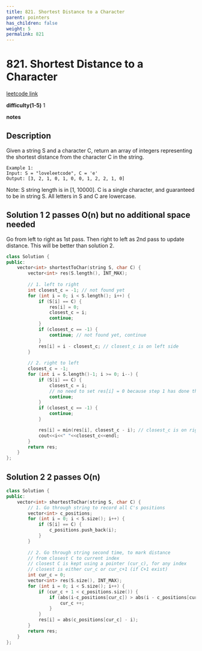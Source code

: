 ```yaml
---
title: 821. Shortest Distance to a Character
parent: pointers
has_children: false
weight: 5
permalink: 821
---
```

# 821. Shortest Distance to a Character
[leetcode link](https://leetcode.com/problems/shortest-distance-to-a-character/)

**difficulty(1-5)** 
1

**notes**   


## Description

Given a string S and a character C, return an array of integers representing the shortest distance from the character C in the string.

```
Example 1:
Input: S = "loveleetcode", C = 'e'
Output: [3, 2, 1, 0, 1, 0, 0, 1, 2, 2, 1, 0]
```

Note:
S string length is in [1, 10000].
C is a single character, and guaranteed to be in string S.
All letters in S and C are lowercase.

## Solution 1 2 passes O(n) but no additional space needed

Go from left to right as 1st pass.
Then right to left as 2nd pass to update distance.
This will be better than solution 2.

```c++
class Solution {
public:
    vector<int> shortestToChar(string S, char C) {
        vector<int> res(S.length(), INT_MAX);
        
        // 1. left to right
        int closest_c = -1; // not found yet
        for (int i = 0; i < S.length(); i++) {
            if (S[i] == C) {
                res[i] = 0;
                closest_c = i;
                continue;
            }
            if (closest_c == -1) {
                continue; // not found yet, continue
            }
            res[i] = i - closest_c; // closest_c is on left side
        }
        
        // 2. right to left
        closest_c = -1;
        for (int i = S.length()-1; i >= 0; i--) {
            if (S[i] == C) {
                closest_c = i;
                // no need to set res[i] = 0 because step 1 has done that
                continue;
            }
            if (closest_c == -1) {
                continue;
            }

            res[i] = min(res[i], closest_c - i); // closest_c is on right side
            cout<<i<<" "<<closest_c<<endl;
        }
        return res;
    }
};
```

## Solution 2 2 passes O(n)

```c++
class Solution {
public:
    vector<int> shortestToChar(string S, char C) {
        // 1. Go through string to record all C's positions
        vector<int> c_positions;
        for (int i = 0; i < S.size(); i++) {
            if (S[i] == C) {
                c_positions.push_back(i);
            }
        }
        
        // 2. Go through string second time, to mark distance
        // from closest C to current index
        // closest C is kept using a pointer (cur_c), for any index
        // closest is either cur_c or cur_c+1 (if C+1 exist)
        int cur_c = 0;
        vector<int> res(S.size(), INT_MAX);
        for (int i = 0; i < S.size(); i++) {
            if (cur_c + 1 < c_positions.size()) {
                if (abs(i-c_positions[cur_c]) > abs(i - c_positions[cur_c+1])) {
                    cur_c ++;
                }
            }
            res[i] = abs(c_positions[cur_c] - i);
        }
        return res;
    }
};
```
